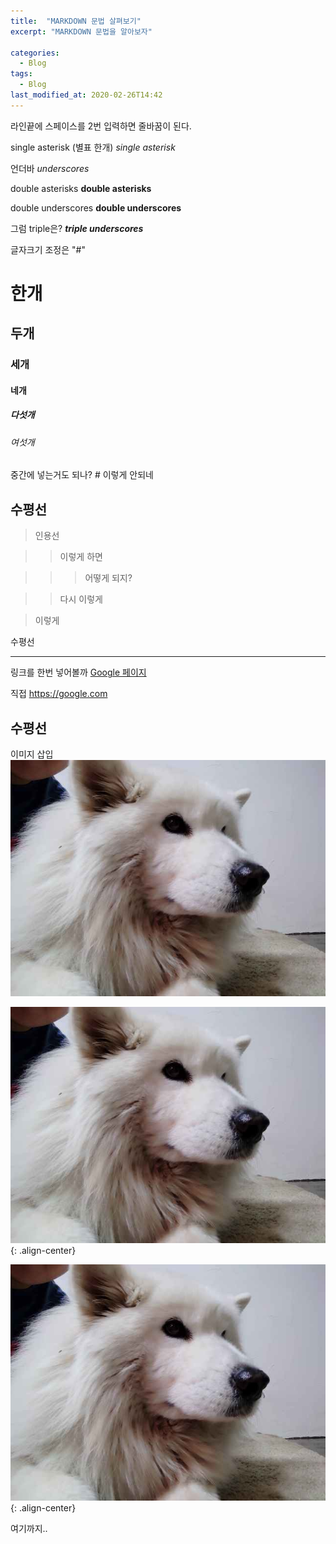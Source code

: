 ```yaml
---
title:  "MARKDOWN 문법 살펴보기"
excerpt: "MARKDOWN 문법을 알아보자"

categories:
  - Blog
tags:
  - Blog
last_modified_at: 2020-02-26T14:42
---
```



라인끝에 스페이스를 2번 입력하면  줄바꿈이 된다.

single asterisk (별표 한개)
*single asterisk*

언더바 
_underscores_

double asterisks
**double asterisks**

double underscores
__double underscores__

그럼 triple은?
___triple underscores___


글자크기 조정은 "#"

# 한개

## 두개

### 세개

#### 네개

##### 다섯개

###### 여섯개

중간에 넣는거도 되나? # 이렇게
안되네

수평선
-------------

>인용선

>>이렇게 하면

>>>어떻게 되지?

>>다시 이렇게

>이렇게


수평선
* * *

링크를 한번 넣어볼까
[Google 페이지](https://google.com)

직접 <https://google.com>

수평선
----

이미지 삽입
![](/assets/images/IMG_20191221_210758.jpg)

![](/assets/images/IMG_20191221_210758.jpg){: .align-center}

![봄이 사진](/assets/images/IMG_20191221_210758.jpg "우리 봄이 사진"){: .align-center}

여기까지..




